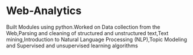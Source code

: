 # Web-Analytics
Built Modules using python.Worked on 
Data collection from the Web,Parsing and cleaning of structured and unstructured text,Text mining,Introduction to Natural Language Processing (NLP),Topic Modeling and Supervised and unsupervised learning algorithms
